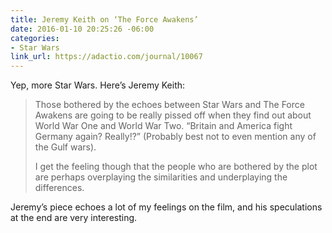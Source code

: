 ```yaml
---
title: Jeremy Keith on ‘The Force Awakens’
date: 2016-01-10 20:25:26 -06:00
categories:
- Star Wars
link_url: https://adactio.com/journal/10067
---
```


Yep, more Star Wars. Here’s Jeremy Keith:

> Those bothered by the echoes between Star Wars and The Force Awakens are going to be really pissed off when they find out about World War One and World War Two. “Britain and America fight Germany again? Really!?” (Probably best not to even mention any of the Gulf wars).
> 
> I get the feeling though that the people who are bothered by the plot are perhaps overplaying the similarities and underplaying the differences.

Jeremy’s piece echoes a lot of my feelings on the film, and his speculations at the end are very interesting.
